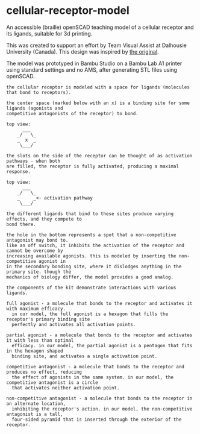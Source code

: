 # cellular-receptor-model

An accessible (braille) openSCAD teaching model of a cellular receptor and its ligands,
suitable for 3d printing.

This was created to support an effort by Team Visual Assist at Dalhousie University (Canada). This design was inspired by
[the original](https://github.com/FilipKosel/3DDrugReceptor).

The model was prototyped in Bambu Studio on a Bambu Lab A1 printer using standard settings
and no AMS, after generating STL files using openSCAD.

```
the cellular receptor is modeled with a space for ligands (molecules that bond to receptors).

the center space (marked below with an x) is a binding site for some ligands (agonists and
competitive antagonists of the receptor) to bond.

top view:
      ___
    _/   \_
    _  x  _    
     \___/

the slots on the side of the receptor can be thought of as activation pathways - when both
are filled, the receptor is fully activated, producing a maximal response.

top view:
      ___
    _/   \_
    _     _<- activation pathway
     \___/

the different ligands that bind to these sites produce varying effects, and they compete to
bond there.

the hole in the bottom represents a spot that a non-competitive antagonist may bond to.
like an off switch, it inhibits the activation of the receptor and cannot be overcome by
increasing available agonists. this is modeled by inserting the non-competitive agonist in
in the secondary bonding site, where it dislodges anything in the primary site. though the
mechanics of biology differ, the model provides a good analog.
 
the components of the kit demonstrate interactions with various ligands. 

full agonist - a molecule that bonds to the receptor and activates it with maximum efficacy.
  in our model, the full agonist is a hexagon that fills the receptor's primary binding site
  perfectly and activates all activation points.

partial agonist - a molecule that bonds to the receptor and activates it with less than optimal
  efficacy. in our model, the partial agonist is a pentagon that fits in the hexagon shaped
  binding site, and activates a single activation point.

competitive antagonist - a molecule that bonds to the receptor and produces no effect, reducing
  the effect of agonists in the same system. in our model, the competitive antagonist is a circle
  that activates neither activation point.

non-competitive antagonist - a molecule that bonds to the receptor in an alternate location,
  inhibiting the receptor's action. in our model, the non-competitive antagonist is a tall,
  four-sided pyramid that is inserted through the exterior of the receptor.
```
